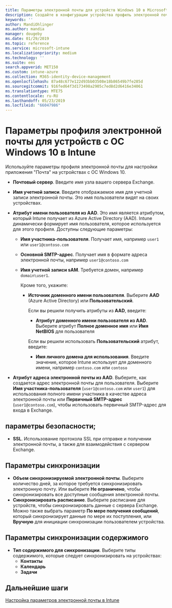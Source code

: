 ```yaml
---
title: Параметры электронной почты для устройств Windows 10 в Microsoft Intune в Azure | Документы Майкрософт
description: Создайте в конфигурации устройства профиль электронной почты, который использует серверы Exchange и получает атрибуты из Azure Active Directory. Вы также можете включить SSL и синхронизировать электронную почту и расписания на устройствах Windows 10 с помощью Microsoft Intune.
keywords: ''
author: MandiOhlinger
ms.author: mandia
manager: dougeby
ms.date: 01/29/2019
ms.topic: reference
ms.service: microsoft-intune
ms.localizationpriority: medium
ms.technology: ''
ms.suite: ems
search.appverid: MET150
ms.custom: intune-azure
ms.collection: M365-identity-device-management
ms.openlocfilehash: 87a48c677e122d93bb03508e18b86549b7fe285d
ms.sourcegitcommit: 916fed64f3d173498a2905c7ed8d2d6416e34061
ms.translationtype: MTE75
ms.contentlocale: ru-RU
ms.lasthandoff: 05/23/2019
ms.locfileid: "66047986"
---
```

# <a name="email-profile-settings-for-devices-running-windows-10---intune"></a>Параметры профиля электронной почты для устройств с ОС Windows 10 в Intune

Используйте параметры профиля электронной почты для настройки приложения "Почта" на устройствах с ОС Windows 10.

- **Почтовый сервер**. Введите имя узла вашего сервера Exchange.
- **Имя учетной записи**. Введите отображаемое имя для учетной записи электронной почты. Это имя пользователи видят на своих устройствах.
- **Атрибут имени пользователя из AAD**. Это имя является атрибутом, который Intune получает из Azure Active Directory (AAD). Intune динамически формирует имя пользователя, которое используется для этого профиля. Доступны следующие параметры:
  - **Имя участника-пользователя**. Получает имя, например `user1` или `user1@contoso.com`
  - **Основной SMTP-адрес**. Получает имя в формате адреса электронной почты, например `user1@contoso.com`
  - **Имя учетной записи sAM**. Требуется домен, например `domain\user1`.

    Кроме того, укажите:  
    - **Источник доменного имени пользователя**. Выберите **AAD** (Azure Active Directory) или **Пользовательский**.

      Если вы решили получить атрибуты из **AAD**, введите:
      - **Атрибут доменного имени пользователя из AAD**. Выберите атрибут **Полное доменное имя** или **Имя NetBIOS** для пользователя

      Если вы решили использовать **Пользовательский** атрибут, введите:
      - **Имя личного домена для использования**. Введите значение, которое Intune использует для доменного имени, например `contoso.com` или `contoso`

- **Атрибут адреса электронной почты из AAD**. Выберите, как создается адрес электронной почты для пользователя. Выберите **Имя участника-пользователя** (`user1@contoso.com` или `user1`) для использования полного имени участника в качестве адреса электронной почты или **Первичный SMTP-адрес** (`user1@contoso.com`), чтобы использовать первичный SMTP-адрес для входа в Exchange.

## <a name="security-settings"></a>параметры безопасности;

- **SSL**. Использование протокола SSL при отправке и получении электронной почты, а также для взаимодействия с сервером Exchange.

## <a name="synchronization-settings"></a>Параметры синхронизации

- **Объем синхронизируемой электронной почты**. Выберите количество дней, за которое требуется синхронизировать электронную почту. Или выберите **Не ограничено**, чтобы синхронизировать все доступные сообщения электронной почты.
- **Синхронизировать расписание**. Выберите расписание для устройств, чтобы синхронизировать данные с сервера Exchange. Можно также выбрать параметр **По мере получения сообщений**, который синхронизирует данные по мере их поступления, или **Вручную** для инициации синхронизации пользователем устройства.

## <a name="content-sync-settings"></a>Параметры синхронизации содержимого

- **Тип содержимого для синхронизации**. Выберите типы содержимого, которые следует синхронизировать на устройствах:
  - **Контакты**
  - **Календарь**
  - **Задачи**

## <a name="next-steps"></a>Дальнейшие шаги
[Настройка параметров электронной почты в Intune](email-settings-configure.md)
